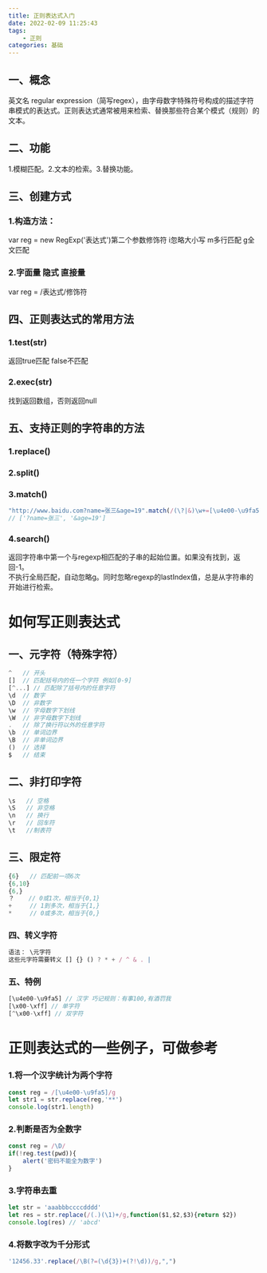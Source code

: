 ```yaml
---
title: 正则表达式入门
date: 2022-02-09 11:25:43
tags:
    - 正则
categories: 基础
---
```



## 一、概念
英文名 regular expression（简写regex），由字母数字特殊符号构成的描述字符串模式的表达式。正则表达式通常被用来检索、替换那些符合某个模式（规则）的文本。

## 二、功能
1.模糊匹配。2.文本的检索。3.替换功能。

## 三、创建方式
### 1.构造方法：
var reg = new RegExp('表达式')第二个参数修饰符 i忽略大小写 m多行匹配 g全文匹配
### 2.字面量 隐式 直接量
var reg = /表达式/修饰符

## 四、正则表达式的常用方法
### 1.test(str)
返回true匹配 false不匹配
### 2.exec(str)
找到返回数组，否则返回null

## 五、支持正则的字符串的方法
### 1.replace()
### 2.split()
### 3.match()
```js
"http://www.baidu.com?name=张三&age=19".match(/(\?|&)\w+=[\u4e00-\u9fa5\w#]+/g)
// ['?name=张三', '&age=19']
```
### 4.search()
返回字符串中第一个与regexp相匹配的子串的起始位置。如果没有找到，返回-1。<br>
不执行全局匹配，自动忽略g。同时忽略regexp的lastIndex值，总是从字符串的开始进行检索。

# 如何写正则表达式
## 一、元字符（特殊字符）
```js
^   // 开头
[]  // 匹配括号内的任一个字符 例如[0-9]
[^...] // 匹配除了括号内的任意字符
\d  // 数字
\D  // 非数字
\w  // 字母数字下划线
\W  // 非字母数字下划线
.   // 除了换行符以外的任意字符
\b  // 单词边界
\B  // 非单词边界
()  // 选择
$   // 结束
```

## 二、非打印字符
```js
\s   // 空格
\S   // 非空格
\n   // 换行
\r   // 回车符
\t   //制表符
```

## 三、限定符
```js
{6}   // 匹配前一项6次
{6,10}
{6,}
？    // 0或1次，相当于{0,1}
+     // 1到多次，相当于{1,}
*     // 0或多次，相当于{0,}
```
### 四、转义字符
```js
语法： \元字符
这些元字符需要转义 [] {} () ? * + / ^ & . | 
```

### 五、特例
```js
[\u4e00-\u9fa5] // 汉字 巧记规则：有事100,有酒罚我
[\x00-\xff] // 单字符
[^\x00-\xff] // 双字符
```

# 正则表达式的一些例子，可做参考
### 1.将一个汉字统计为两个字符
```js
const reg = /[\u4e00-\u9fa5]/g
let str1 = str.replace(reg,'**')
console.log(str1.length)
```
### 2.判断是否为全数字
```js
const reg = /\D/
if(!reg.test(pwd)){
    alert('密码不能全为数字')
}
```
### 3.字符串去重
```js
let str = 'aaabbbccccdddd'
let res = str.replace(/(.)(\1)+/g,function($1,$2,$3){return $2})
console.log(res) // 'abcd'
```
### 4.将数字改为千分形式
```javaScript
'12456.33'.replace(/\B(?=(\d{3})+(?!\d))/g,",")
```

